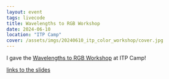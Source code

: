 ```yaml
---
layout: event
tags: livecode
title: Wavelengths to RGB Workshop
date: 2024-06-10
location: "ITP Camp"
cover: /assets/imgs/20240610_itp_color_workshop/cover.jpg
---
```


I gave the [Wavelengths to RGB Workshop](../20240504_color_workshop/) at ITP Camp!

[links to the slides](https://www.thisxorthat.art/talks/color-itp-2024/)

